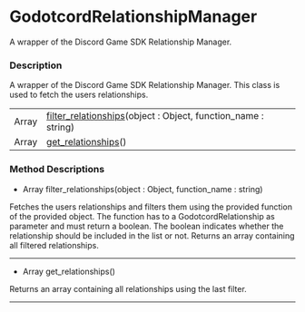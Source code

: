 # GodotcordRelationshipManager

A wrapper of the Discord Game SDK Relationship Manager.
### Description

A wrapper of the Discord Game SDK Relationship Manager. This class is used to fetch the users relationships.

| | |
----|----
Array|[filter_relationships](#filter_relationships)(object : Object, function_name : string)
Array|[get_relationships](#get_relationships)()

### Method Descriptions

* <a name="filter_relationships"></a> Array filter_relationships(object : Object, function_name : string)

Fetches the users relationships and filters them using the provided function of the provided object.
                The function has to a GodotcordRelationship as parameter and must return a boolean. The boolean indicates whether the relationship should be included in the list or not.
                Returns an array containing all filtered relationships.

----
* <a name="get_relationships"></a> Array get_relationships()

Returns an array containing all relationships using the last filter.

----
